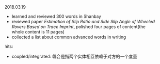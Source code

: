 2018.03.19

- learned and reviewed 300 words in Shanbay
- reviewed paper *Estimation of Slip Ratio and Side Slip Angle of Wheeled Rovers Based on Trace Imprint*, polished four pages of content(the whole content is 11 pages)
- collected a list about common advanced words in writing

hits:

- coupled/integrated: 耦合是指两个实体相互依赖于对方的一个度量



